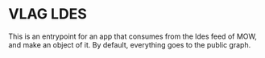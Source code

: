# VLAG LDES

This is an entrypoint for an app that consumes from the ldes feed of MOW, and make an object of it.
By default, everything goes to the public graph.
